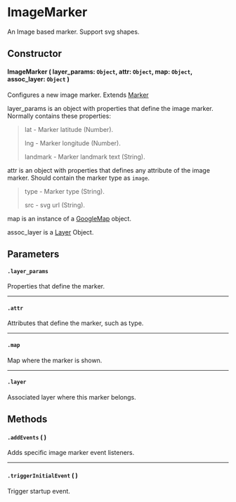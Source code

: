 # ImageMarker
An Image based marker. Support svg shapes.

## Constructor

#### ImageMarker ( layer_params: `Object`, attr: `Object`, map: `Object`, assoc_layer: `Object` )
 Configures a new image marker. Extends [Marker](/docs/docs/Layers/Markers/Marker.md)

 layer_params is an object with properties that define the image marker. Normally contains these properties:

 > lat - Marker latitude (Number).
 >
 > lng - Marker longitude (Number).
 >
 > landmark - Marker landmark text (String).

 attr is an object with properties that defines any attribute of the image marker. Should contain the marker type as `image`.

 > type - Marker type (String).
 >
 > src - svg url (String).

 map is an instance of a [GoogleMap](https://developers.google.com/maps/documentation/javascript/reference#Map) object.

 assoc_layer is a [Layer](/docs/docs/Layers/Layer.md) Object.

## Parameters

#### `.layer_params`
  Properties that define the marker.

---
#### `.attr`
  Attributes that define the marker, such as type.

---
#### `.map`
  Map where the marker is shown.

---
#### `.layer`
  Associated layer where this marker belongs.

## Methods

#### `.addEvents` ( )
  Adds specific image marker event listeners.

---

#### `.triggerInitialEvent` ( )
  Trigger startup event.